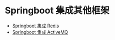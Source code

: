 # Springboot 集成其他框架
* [Springboot 集成 Redis](README-REDIS.md)
* [Springboot 集成 ActiveMQ](README-ACTIVEMQ.md)
